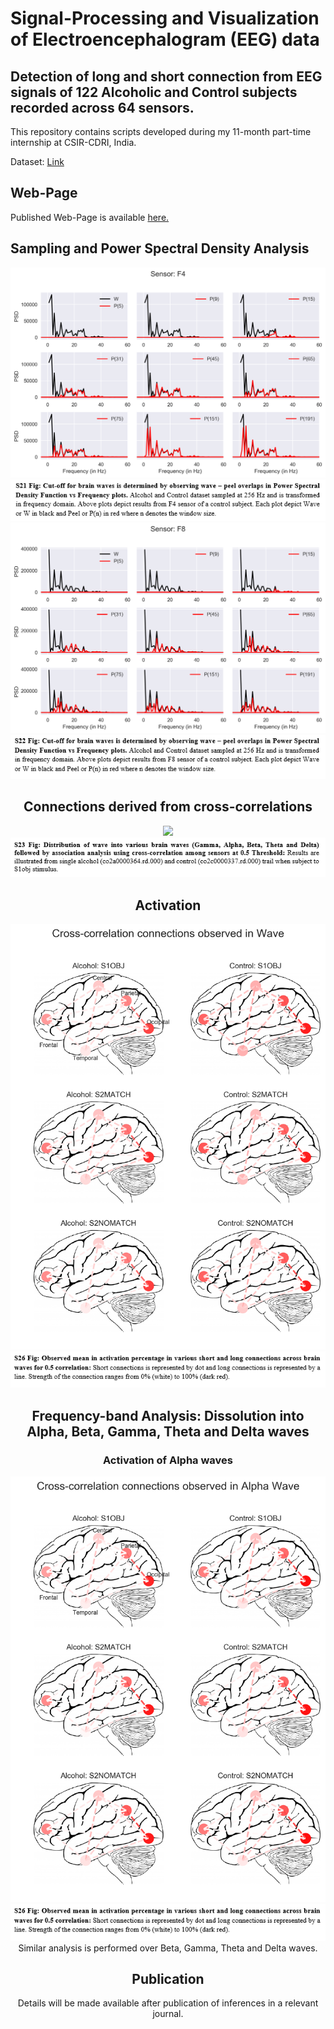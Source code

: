 # Signal-Processing and Visualization of Electroencephalogram (EEG) data

## Detection of long and short connection from EEG signals of 122 Alcoholic and Control subjects recorded across 64 sensors.  
This repository contains scripts developed during my 11-month part-time internship at CSIR-CDRI, India.

Dataset: <a href='https://archive.ics.uci.edu/ml/datasets/eeg+database' target='_blank'> Link </a>

## Web-Page
Published Web-Page is available <a href="https://newtein.github.io/eeg/" target="_blank"> here.</a>

## Sampling and Power Spectral Density Analysis
<center>
    <img src='images/Fig_1.png'/>
    <img src='images/f1_info.png'/>
<center>

<center>
    <img src='images/Fig_2.png'/>
    <img src='images/f2_info.PNG'/>
<center>

## Connections derived from cross-correlations
<center>
    <img src='images/Fig_3.png'/>
    <img src='images/f3_info.PNG'/>
<center>

## Activation
<center>
    <img src='images/Fig_4.png'/>
    <img src='images/f4_info.PNG'/>
<center>

## Frequency-band Analysis: Dissolution into Alpha, Beta, Gamma, Theta and Delta waves
### Activation of Alpha waves
<center>
    <img src='images/Fig_5.png'/>
    <img src='images/f4_info.PNG'/>
<center>
Similar analysis is performed over Beta, Gamma, Theta and Delta waves.

## Publication
Details will be made available after publication of inferences in a relevant journal. 